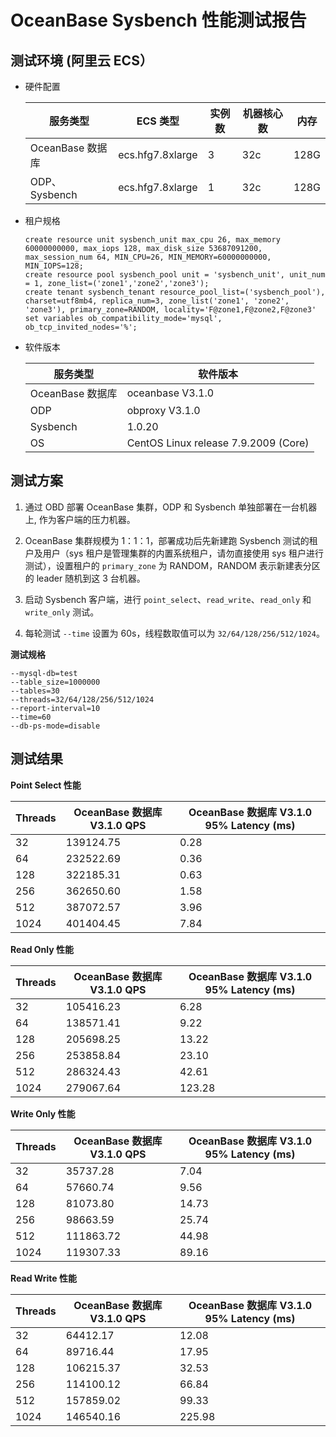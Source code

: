 OceanBase Sysbench 性能测试报告
==============================================

测试环境 (阿里云 ECS）
-----------------------------------

* 硬件配置

  |     服务类型      |      ECS 类型      | 实例数 | 机器核心数 |  内存  |
  |---------------|------------------|-----|------|------|
  | OceanBase 数据库 | ecs.hfg7.8xlarge | 3   |  32c  | 128G |
  | ODP、Sysbench  | ecs.hfg7.8xlarge | 1   |  32c  | 128G |

* 租户规格

  ```mysql
  create resource unit sysbench_unit max_cpu 26, max_memory 60000000000, max_iops 128, max_disk_size 53687091200, max_session_num 64, MIN_CPU=26, MIN_MEMORY=60000000000, MIN_IOPS=128;
  create resource pool sysbench_pool unit = 'sysbench_unit', unit_num = 1, zone_list=('zone1','zone2','zone3');
  create tenant sysbench_tenant resource_pool_list=('sysbench_pool'), charset=utf8mb4, replica_num=3, zone_list('zone1', 'zone2', 'zone3'), primary_zone=RANDOM, locality='F@zone1,F@zone2,F@zone3' set variables ob_compatibility_mode='mysql', ob_tcp_invited_nodes='%';
  ```

* 软件版本

  |     服务类型      |                 软件版本                 |
  |---------------|--------------------------------------|
  | OceanBase 数据库 | oceanbase V3.1.0                     |
  | ODP           | obproxy V3.1.0                       |
  | Sysbench      | 1.0.20                               |
  | OS            | CentOS Linux release 7.9.2009 (Core) |

测试方案
-------------------------

1. 通过 OBD 部署 OceanBase 集群，ODP 和 Sysbench 单独部署在一台机器上, 作为客户端的压力机器。
2. OceanBase 集群规模为 1：1：1，部署成功后先新建跑 Sysbench 测试的租户及用户（sys 租户是管理集群的内置系统租户，请勿直接使用 sys 租户进行测试），设置租户的 `primary_zone` 为 RANDOM，RANDOM 表示新建表分区的 leader 随机到这 3 台机器。

3. 启动 Sysbench 客户端，进行 `point_select`、`read_write`、`read_only` 和 `write_only` 测试。

4. 每轮测试 `--time` 设置为 60s，线程数取值可以为 `32/64/128/256/512/1024`。

**测试规格**

```shell
--mysql-db=test 
--table_size=1000000 
--tables=30 
--threads=32/64/128/256/512/1024 
--report-interval=10 
--time=60
--db-ps-mode=disable
```

测试结果
-------------------------

**Point Select 性能**

| Threads | OceanBase 数据库 V3.1.0 QPS | OceanBase 数据库 V3.1.0 95% Latency (ms) |
|---------|--------------------------|---------------------------------------|
| 32      | 139124.75                | 0.28                                  |
| 64      | 232522.69                | 0.36                                  |
| 128     | 322185.31                | 0.63                                  |
| 256     | 362650.60                | 1.58                                  |
| 512     | 387072.57                | 3.96                                  |
| 1024    | 401404.45                | 7.84                                  |

**Read Only 性能**

| Threads | OceanBase 数据库 V3.1.0 QPS | OceanBase 数据库 V3.1.0 95% Latency (ms) |
|---------|--------------------------|---------------------------------------|
| 32      | 105416.23                | 6.28                                  |
| 64      | 138571.41                | 9.22                                  |
| 128     | 205698.25                | 13.22                                 |
| 256     | 253858.84                | 23.10                                 |
| 512     | 286324.43                | 42.61                                 |
| 1024    | 279067.64                | 123.28                                |

**Write Only 性能**

| Threads | OceanBase 数据库 V3.1.0 QPS | OceanBase 数据库 V3.1.0 95% Latency (ms) |
|---------|--------------------------|---------------------------------------|
| 32      | 35737.28                 | 7.04                                  |
| 64      | 57660.74                 | 9.56                                  |
| 128     | 81073.80                 | 14.73                                 |
| 256     | 98663.59                 | 25.74                                 |
| 512     | 111863.72                | 44.98                                 |
| 1024    | 119307.33                | 89.16                                 |

**Read Write 性能**

| Threads | OceanBase 数据库 V3.1.0 QPS | OceanBase 数据库 V3.1.0 95% Latency (ms) |
|---------|--------------------------|---------------------------------------|
| 32      | 64412.17                 | 12.08                                 |
| 64      | 89716.44                 | 17.95                                 |
| 128     | 106215.37                | 32.53                                 |
| 256     | 114100.12                | 66.84                                 |
| 512     | 157859.02                | 99.33                                 |
| 1024    | 146540.16                | 225.98                                |

